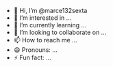 - 👋 Hi, I’m @marce132sexta
- 👀 I’m interested in ...
- 🌱 I’m currently learning ...
- 💞️ I’m looking to collaborate on ...
- 📫 How to reach me ...
- 😄 Pronouns: ...
- ⚡ Fun fact: ...

<!---
marce132sexta/marce132sexta is a ✨ special ✨ repository because its `README.md` (this file) appears on your GitHub profile.
You can click the Preview link to take a look at your changes.
--->
